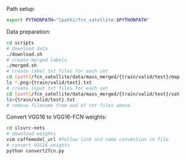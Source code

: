 
Path setup:

  ```bash
  export PYTHONPATH="[path]/fcn_satellite:$PYTHONPATH"
  ```

Data preparation:
  ```bash
  cd scripts
  # download data
  ./download.sh
  # create merged labels
  ./merged.sh
  # create label txt files for each set
  cd [path]/fcn_satellite/data/mass_merged/{train/valid/test}/map
  ls *.png>{train/valid/test}.txt
  # create input txt files for each set
  cd [path]/fcn_satellite/data/mass_merged/{train/valid/test}/sat 
  ls>{train/valid/test}.txt
  # remove filename from end of txt files above
  ```
Convert VGG16 to VGG16-FCN weights:
  ```bash
  cd ilsvrc-nets
  # download weights
  vim caffemodel_url #follow link and name convention in file
  # convert VGG16 weights
  python convert2fcn.py
  ```